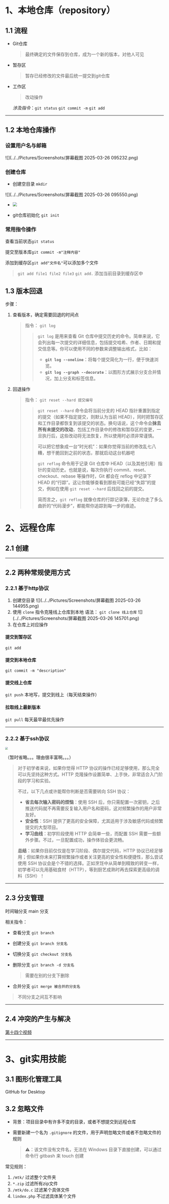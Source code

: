 # 1、本地仓库（repository）

## 1.1 流程

- Git仓库
	>最终确定的文件保存到仓库，成为一个新的版本，对他人可见

- 暂存区
	>暂存已经修改的文件最后统一提交到git仓库

- 工作区
	>改动操作

	*涉及指令*：`git status`  `git commit -m`  `git add` 

---

## 1.2 本地仓库操作

### 设置用户名与邮箱

![](../../Pictures/Screenshots/屏幕截图 2025-03-26 095232.png)

### 创建仓库

- 创建空目录 `mkdir`

![](../../Pictures/Screenshots/屏幕截图 2025-03-26 095550.png)

- <img src="../../Pictures/Screenshots/屏幕截图 2025-03-26 095756.png" style="zoom:80%;" />

- git仓库初始化
	`git init`

	

### 常用指令操作

 查看当前状态`git status`  

 提交至版本库`git commit -m"注释内容"`  

添加到缓存区`git add"文件名"`可以添加多个文件
>`git add file1 file2 file3`
>`git add.` 添加当前目录到缓存区中



## 1.3 版本回退

步骤：

1. 查看版本，确定需要回退的时间点
	>指令：
	>`git log`
	>
	>>`git log` 是用来查看 Git 仓库中提交历史的命令。简单来说，它会列出每一次提交的详细信息，包括提交哈希、作者、日期和提交信息等。你可以使用不同的参数来调整输出格式，比如：
	>>
	>>- **`git log --oneline`**：将每个提交简化为一行，便于快速浏览。
	>>- **`git log --graph --decorate`**：以图形方式展示分支合并情况，加上分支和标签信息。

2. 回退操作
	>指令：
	>`git reset --hard 提交编号`
	>
	>>`git reset --hard` 命令会将当前分支的 HEAD 指针重置到指定的提交（如果不指定提交，则默认为当前 HEAD），同时把暂存区和工作目录都恢复到该提交的状态。换句话说，这个命令会**抹去所有未提交的改动**，包括工作目录中的修改和暂存区的变更，一旦执行后，这些改动将无法恢复，所以使用时必须非常谨慎。
	>>
	>>可以把它想象成一台“时光机”：如果你觉得当前的修改乱七八糟，想干脆回到之前的状态，那就启动这台机器吧
	>>
	>>
	>>
	>>`git reflog` 命令用于记录 Git 仓库中 HEAD（以及其他引用）指针的变动历史。也就是说，每次你执行 commit、reset、checkout、rebase 等操作时，Git 都会在 reflog 中记录下 HEAD 的“行踪”。这让你能够查看到那些可能已经“失踪”的提交，例如在使用 `git reset --hard` 后找回之前的提交。
	>>
	>>简而言之，`git reflog` 就像仓库的行踪记录簿，无论你走了多么曲折的“代码漫步”，都能帮你追踪到每一步的痕迹。



# 2、远程仓库

## 2.1 创建

---

## 2.2 两种常规使用方式

### 2.2.1 基于http协议

1. 创建空目录
	![](../../Pictures/Screenshots/屏幕截图 2025-03-26 144955.png)
2. 使用 `clone` 指令克隆线上仓库到本地
	语法：
	`git clone 线上仓库`
	![](../../Pictures/Screenshots/屏幕截图 2025-03-26 145701.png)
3. 在仓库上对应操作

#### 提交到暂存区

`git add`

#### 提交到本地仓库

`git commit -m "description"`

#### 提交线上仓库

`git push` 本地写，提交到线上（每天结束操作）

#### 拉取线上最新版本

`git pull` 每天最早最优先操作

---

### 2.2.2 基于ssh协议

<img src="../../Pictures/Screenshots/屏幕截图 2025-03-26 152228.png" style="zoom: 50%;" />

（暂时省略。。。理由很丰富啊。。。）
>对于初学者来说，如果你觉得 HTTP 协议的操作已经足够使用，那么完全可以先坚持这种方式。HTTP 克隆操作设置简单、上手快，非常适合入门阶段的学习和实验。
>
>不过，以下几点或许能帮你判断是否需要转向 SSH 协议：
>
>- **省去每次输入密码的烦恼**：使用 SSH 后，你只需配置一次密钥，之后推送代码就不再需要反复输入用户名和密码，这对频繁操作的用户非常友好。
>- **安全性**：SSH 提供了更高的安全保障，尤其适用于涉及敏感代码或频繁提交的大型项目。
>- **学习曲线**：初学阶段使用 HTTP 会简单一些，而配置 SSH 需要一些额外步骤。不过，一旦配置成功，操作体验会更流畅。
>
>**总结**：如果你目前仅仅是在学习阶段、偶尔提交代码，HTTP 协议已经足够用；但如果你未来打算频繁操作或者关注更高的安全性和便捷性，那么尝试使用 SSH 协议会是个不错的选择。正如烹饪中从简单到精致的转变一样，初学者可以先用基础食材（HTTP），等到厨艺成熟时再去探索更高级的调料（SSH）！  



---

## 2.3 分支管理

时间轴分支 main 分支

相关指令：

- 查看分支 `git branch`

- 创建分支 `git branch 分支名`

- 切换分支 `git checkout 分支名`

- 删除分支 `git branch -d 分支名`
	>需要在别的分支下删除

- 合并分支 `git merge 被合并的分支名`  

>不同分支之间互不影响



---

## 2.4 冲突的产生与解决

[第十四个视频]([Git零基础入门到实战详解_哔哩哔哩_bilibili](https://www.bilibili.com/video/BV1sJ411D7xN/?spm_id_from=333.1387.favlist.content.click&vd_source=095220d53dd767998d991befdd171396))

---



# 3、git实用技能

## 3.1 图形化管理工具

GitHub for Desktop

## 3.2 忽略文件

- 背景：项目目录中有许多不变的目录，或者不想提交到远程仓库

- 需要新建一个名为 `.gitignore` 的文件，用于声明忽略文件或者不忽略文件的规则
	>⚠️：该文件没有文件名，无法在 Windows 目录下直接创建，可以通过命令行 gitbash 来 touch 创建

常见规则：

1.  `/mtk/`      过滤整个文件夹
2.  `*.zip`      过滤所有zip文件
3.  `/mtk/do.c` 过滤某个具体文件
4.  `lindex.php` 不过滤具体某个文件





